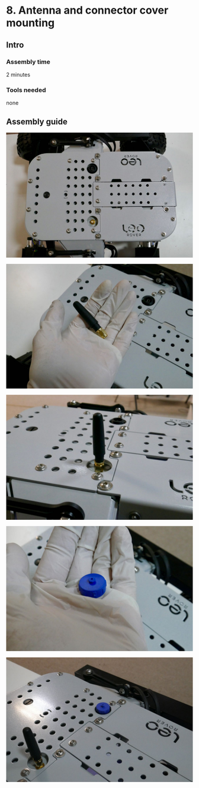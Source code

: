 # 8. Antenna and connector cover mounting

## Intro

### Assembly time

2 minutes

### Tools needed

none

## Assembly guide

![](../.gitbook/assets/p1020672%20%281%29.jpg)

![](../.gitbook/assets/p1020674.jpg)

![](../.gitbook/assets/p1020677.jpg)

![](../.gitbook/assets/p1020678.jpg)

![](../.gitbook/assets/p1020679.jpg)

